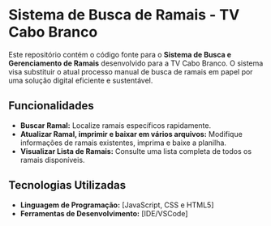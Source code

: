 # Sistema de Busca de Ramais - TV Cabo Branco

Este repositório contém o código fonte para o **Sistema de Busca e Gerenciamento de Ramais** desenvolvido para a TV Cabo Branco. O sistema visa substituir o atual processo manual de busca de ramais em papel por uma solução digital eficiente e sustentável.

## Funcionalidades

- **Buscar Ramal:** Localize ramais específicos rapidamente.
- **Atualizar Ramal, imprimir e baixar em vários arquivos:** Modifique informações de ramais existentes, imprima e baixe a planilha.
- **Visualizar Lista de Ramais:** Consulte uma lista completa de todos os ramais disponíveis.

## Tecnologias Utilizadas

- **Linguagem de Programação:** [JavaScript, CSS e HTML5]
- **Ferramentas de Desenvolvimento:** [IDE/VSCode]
